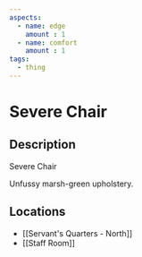```yaml
---
aspects: 
  - name: edge
    amount : 1
  - name: comfort
    amount : 1
tags:
  - thing
---
```


# Severe Chair

## Description
Severe Chair

Unfussy marsh-green upholstery.
## Locations
- [[Servant's Quarters - North]]
- [[Staff Room]]